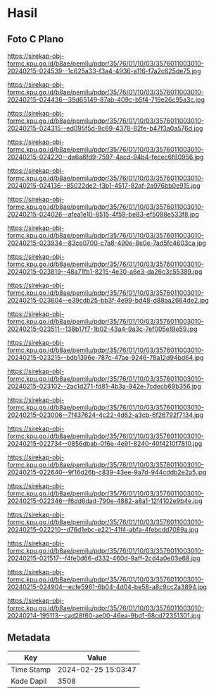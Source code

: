 # Hasil

## Foto C Plano

https://sirekap-obj-formc.kpu.go.id/b8ae/pemilu/pdpr/35/76/01/10/03/3576011003010-20240215-024539--1c625a33-f3a4-4936-a116-f7a2c625de75.jpg

https://sirekap-obj-formc.kpu.go.id/b8ae/pemilu/pdpr/35/76/01/10/03/3576011003010-20240215-024436--39d65149-87ab-409c-b5f4-719e26c95a3c.jpg

https://sirekap-obj-formc.kpu.go.id/b8ae/pemilu/pdpr/35/76/01/10/03/3576011003010-20240215-024315--ed095f5d-9c69-4378-82fe-b47f3a0a576d.jpg

https://sirekap-obj-formc.kpu.go.id/b8ae/pemilu/pdpr/35/76/01/10/03/3576011003010-20240215-024220--da6a8fd9-7597-4acd-94b4-fecec6f80956.jpg

https://sirekap-obj-formc.kpu.go.id/b8ae/pemilu/pdpr/35/76/01/10/03/3576011003010-20240215-024136--85022de2-f3b1-4517-82af-2a976bb0e915.jpg

https://sirekap-obj-formc.kpu.go.id/b8ae/pemilu/pdpr/35/76/01/10/03/3576011003010-20240215-024026--afea1e10-8515-4f59-be83-ef5088e533f8.jpg

https://sirekap-obj-formc.kpu.go.id/b8ae/pemilu/pdpr/35/76/01/10/03/3576011003010-20240215-023934--83ce0700-c7a8-490e-8e0e-7ad5fc4603ca.jpg

https://sirekap-obj-formc.kpu.go.id/b8ae/pemilu/pdpr/35/76/01/10/03/3576011003010-20240215-023819--48a71fb1-8215-4e30-a6e3-da26c3c55389.jpg

https://sirekap-obj-formc.kpu.go.id/b8ae/pemilu/pdpr/35/76/01/10/03/3576011003010-20240215-023604--e39cdb25-bb3f-4e99-bd48-d88aa2664de2.jpg

https://sirekap-obj-formc.kpu.go.id/b8ae/pemilu/pdpr/35/76/01/10/03/3576011003010-20240215-023511--138b17f7-1b02-43a4-9a3c-7ef005e19e59.jpg

https://sirekap-obj-formc.kpu.go.id/b8ae/pemilu/pdpr/35/76/01/10/03/3576011003010-20240215-023215--bdb1396e-787c-47ae-9246-78a12d94bd64.jpg

https://sirekap-obj-formc.kpu.go.id/b8ae/pemilu/pdpr/35/76/01/10/03/3576011003010-20240215-023102--2ac1d271-fd81-4b3a-942e-7cdecb69b356.jpg

https://sirekap-obj-formc.kpu.go.id/b8ae/pemilu/pdpr/35/76/01/10/03/3576011003010-20240215-023006--7f437624-4c22-4d62-a3cb-6f26792f7134.jpg

https://sirekap-obj-formc.kpu.go.id/b8ae/pemilu/pdpr/35/76/01/10/03/3576011003010-20240215-022734--0856dbab-0f6e-4e91-8240-40f4210f7810.jpg

https://sirekap-obj-formc.kpu.go.id/b8ae/pemilu/pdpr/35/76/01/10/03/3576011003010-20240215-022640--9f16d26b-c839-43ee-9a7d-944cddb2e2a5.jpg

https://sirekap-obj-formc.kpu.go.id/b8ae/pemilu/pdpr/35/76/01/10/03/3576011003010-20240215-022346--f6dd6dad-790e-4882-a8a1-12f4102e9b4e.jpg

https://sirekap-obj-formc.kpu.go.id/b8ae/pemilu/pdpr/35/76/01/10/03/3576011003010-20240215-022210--d76d1ebc-e221-41f4-abfa-4febcdd7089a.jpg

https://sirekap-obj-formc.kpu.go.id/b8ae/pemilu/pdpr/35/76/01/10/03/3576011003010-20240215-021517--f4fe0d66-d332-460d-9aff-2cd4a0e03e68.jpg

https://sirekap-obj-formc.kpu.go.id/b8ae/pemilu/pdpr/35/76/01/10/03/3576011003010-20240215-024904--ecfe5961-6b04-4d04-be58-a8c9cc2a3894.jpg

https://sirekap-obj-formc.kpu.go.id/b8ae/pemilu/pdpr/35/76/01/10/03/3576011003010-20240214-195113--cad28f60-ae00-46ea-9bd1-68cd72351301.jpg


## Metadata

| Key        | Value               |
| ---------- | ------------------- |
| Time Stamp | 2024-02-25 15:03:47 |
| Kode Dapil | 3508                |



